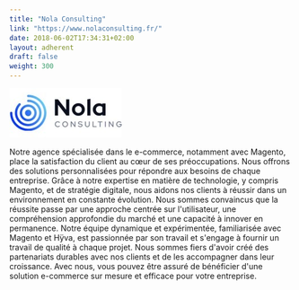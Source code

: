 ```yaml
---
title: "Nola Consulting"
link: "https://www.nolaconsulting.fr/"
date: 2018-06-02T17:34:31+02:00
layout: adherent
draft: false
weight: 300
---
```


![Nola Consulting](https://raw.githubusercontent.com/opengento/site-opengento/master/static/img/partners/nola-consulting-logo.jpeg "Nola Consulting")

Notre agence spécialisée dans le e-commerce, notamment avec Magento, place la satisfaction du client au cœur de ses préoccupations.
Nous offrons des solutions personnalisées pour répondre aux besoins de chaque entreprise.
Grâce à notre expertise en matière de technologie, y compris Magento, et de stratégie digitale, nous aidons nos clients à réussir dans un environnement en constante évolution.
Nous sommes convaincus que la réussite passe par une approche centrée sur l'utilisateur, une compréhension approfondie du marché et une capacité à innover en permanence.
Notre équipe dynamique et expérimentée, familiarisée avec Magento et Hÿva, est passionnée par son travail et s'engage à fournir un travail de qualité à chaque projet.
Nous sommes fiers d'avoir créé des partenariats durables avec nos clients et de les accompagner dans leur croissance.
Avec nous, vous pouvez être assuré de bénéficier d'une solution e-commerce sur mesure et efficace pour votre entreprise.
